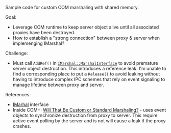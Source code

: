 Sample code for custom COM marshaling with shared memory.

Goal:
* Leverage COM runtime to keep server object alive until all associated proxies have been destroyed.
* How to establish a "strong connection" between proxy & server when implemenging IMarshal?

Challenge:
* Must call `AddRef()` in [`IMarshal::MarshalInterface`](https://docs.microsoft.com/nb-no/windows/desktop/api/objidl/nf-objidl-imarshal-marshalinterface) to avoid premature server object destruction. This introduces a reference leak. I'm unable to find a corresponding place to put a `Release()` to avoid leaking without having to introduce complex IPC schemes that rely on event signaling to manage lifetime between proxy and server.

References:
* [IMarhal](https://docs.microsoft.com/nb-no/windows/desktop/api/objidl/nn-objidl-imarshal) interface
* Inside COM+: [Will That Be Custom or Standard Marshaling?](https://thrysoee.dk/InsideCOM+/ch14c.htm) - uses event objects to synchronize destruction from proxy to server. This require active event polling by the server and is not will cause a leak if the proxy crashes.
